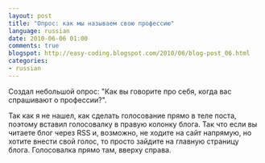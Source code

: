 ```yaml
---
layout: post
title: "Опрос: как мы называем свою профессию"
language: russian
date: 2010-06-06 01:00
comments: true
blogspot: http://easy-coding.blogspot.com/2010/06/blog-post_06.html
categories:
- russian
---
```

Создал небольшой опрос: "Как вы говорите про себя, когда вас спрашивают о профессии?".

Так как я не нашел, как сделать голосование прямо в теле поста, поэтому вставил голосовалку в правую колонку блога. Так что если вы читаете блог через RSS и, возможно, не ходите на сайт напрямую, но хотите внести свой голос, то просто зайдите на главную страницу блога. Голосовалка прямо там, вверху справа.
